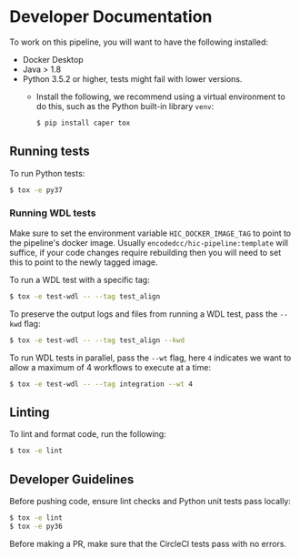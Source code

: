 # Developer Documentation

To work on this pipeline, you will want to have the following installed:
* Docker Desktop
* Java > 1.8
* Python 3.5.2 or higher, tests might fail with lower versions.
  * Install the following, we recommend using a virtual environment to do this, such as the Python built-in library `venv`:

    ```bash
    $ pip install caper tox
    ```

## Running tests

To run Python tests:

```bash
$ tox -e py37
```

### Running WDL tests

Make sure to set the environment variable `HIC_DOCKER_IMAGE_TAG` to point to the pipeline's docker image. Usually `encodedcc/hic-pipeline:template` will suffice, if your code changes require rebuilding then you will need to set this to point to the newly tagged image.

To run a WDL test with a specific tag:

```bash
$ tox -e test-wdl -- --tag test_align
```

To preserve the output logs and files from running a WDL test, pass the `--kwd` flag:

```bash
$ tox -e test-wdl -- --tag test_align --kwd
```

To run WDL tests in parallel, pass the `--wt` flag, here `4` indicates we want to allow a maximum of 4 workflows to execute at a time:

```bash
$ tox -e test-wdl -- --tag integration --wt 4
```

## Linting

To lint and format code, run the following:

```bash
$ tox -e lint
```

## Developer Guidelines

Before pushing code, ensure lint checks and Python unit tests pass locally:
```bash
$ tox -e lint
$ tox -e py36
```

Before making a PR, make sure that the CircleCI tests pass with no errors.
